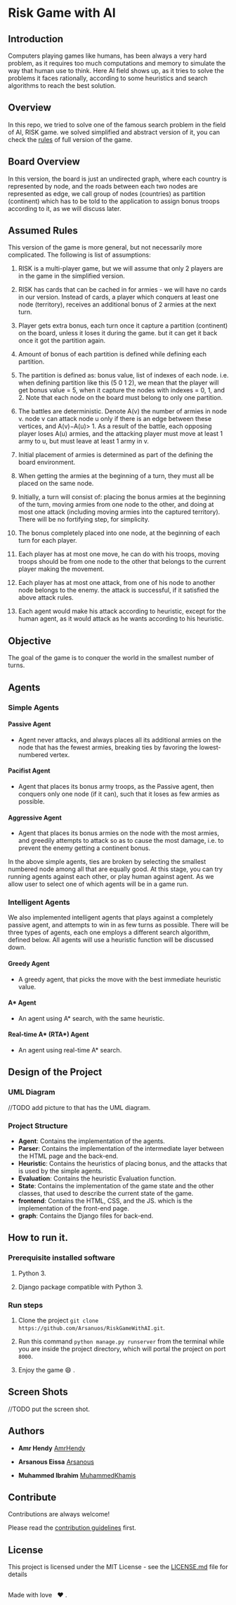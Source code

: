 ﻿# Risk Game with AI
## Introduction
Computers playing games like humans, has been always a very hard problem, as it requires too much computations and memory to simulate the way that human use to think. Here AI field shows up, as it tries to solve the problems it faces rationally, according to some heuristics and search algorithms to reach the best solution.

## Overview
In this repo, we tried to solve one of the famous search problem in the field of AI, RISK game. we solved simplified and abstract version of it, you can check the [rules](http://web.mit.edu/sp.268/www/risk.pdf) of full version of the game.

## Board Overview
In this version, the board is just an undirected graph, where each country is represented by node, and the roads between each two nodes are represented as edge, we call group of nodes (countries) as partition (continent) which has to be told to the application to assign bonus troops according to it, as we will discuss later.

## Assumed Rules
This version of the game is more general, but not necessarily more complicated. The following is list of assumptions:

1. RISK is a multi-player game, but we will assume that only 2 players are in the game in the simplified version.

2. RISK has cards that can be cached in for armies - we will have no cards in our version. Instead  of  cards,  a  player  which  conquers  at  least  one  node  (territory),  receives  an additional bonus of 2 armies at the next turn.

3. Player gets extra bonus, each turn once it capture a partition (continent) on the board, unless it loses it during the game. but it can get it back once it got the partition again.

4. Amount of bonus of each partition is defined while defining each partition.

5. The partition is defined as: bonus value, list of indexes of each node. i.e. when defining partition like this (5 0 1 2), we mean that the player will get bonus value = 5, when it capture the nodes with indexes = 0, 1, and 2. Note that each node on the board must belong to only one partition.

6. The battles are deterministic.  Denote A(v) the number of armies
in node v.  node v can attack node u only if there is an edge between these vertices, and A(v)−A(u)> 1.  As a result of the battle, each opposing player loses A(u) armies, and the attacking player must move at least 1 army to u, but must leave at least 1 army in v.

7. Initial placement of armies is determined as part of the defining the board environment.

8. When getting the armies at the beginning of a turn, they must all be placed on the same node.

9. Initially, a turn will consist of: placing the bonus armies at the beginning of the turn, moving armies from one node to the other, and doing at most one attack (including moving armies into the captured territory). There will be no fortifying step, for simplicity.

10. The bonus completely placed into one node, at the beginning of each turn for each player.   

11. Each player has at most one move, he can do with his troops, moving troops should be from one node to the other that belongs to the current player making the movement.

12. Each player has at most one attack, from one of his node to another node belongs to the enemy. the attack is successful, if it satisfied the above attack rules.

13. Each agent would make his attack according to heuristic, except for the human agent, as it would attack as he wants according to his heuristic.

## Objective
The goal of the game is to conquer the world in the smallest number of turns.

## Agents

### Simple Agents

#### Passive Agent
- Agent never attacks, and always places all its additional armies on the node that has the fewest armies, breaking ties by favoring the lowest-numbered vertex.

#### Pacifist Agent
- Agent that places its bonus army troops, as the Passive agent, then conquers only one node (if it can), such that it loses as few armies as possible.

#### Aggressive Agent
- Agent that places its bonus armies on the node with the most armies, and greedily attempts to attack so as to cause the most damage, i.e. to prevent the enemy getting a continent bonus.

In the above simple agents, ties are broken by selecting the smallest numbered node among all that are equally good.  At this stage, you can try running agents against each other, or play human against agent.  As we allow user to select one of which agents will be in a game run.

### Intelligent Agents

We also implemented intelligent agents that plays against a completely passive agent, and attempts to win in as few turns as possible. There will be three types of agents, each one employs a different search algorithm, defined below. All agents will use a heuristic function will be discussed down.

#### Greedy Agent
- A greedy agent, that picks the move with the best immediate heuristic value.

#### A\* Agent
- An agent using A* search, with the same heuristic.

#### Real-time A\* (RTA\*) Agent
- An agent using real-time A* search.  

## Design of the Project

### UML Diagram
//TODO add picture to that has the UML diagram.

### Project Structure
- **Agent**: Contains the implementation of the agents.
- **Parser**: Contains the implementation of the intermediate layer between the HTML page and the back-end.
- **Heuristic**: Contains the heuristics of placing bonus, and the attacks that is used by the simple agents.
- **Evaluation**: Contains the heuristic Evaluation function.
- **State**: Contains the implementation of the game state and the other classes, that used to describe the current state of the game.
- **frontend**: Contains the HTML, CSS, and the JS. which is the implementation of the front-end page.
- **graph**: Contains the Django files for back-end.

## How to run it.

### Prerequisite installed software

1. Python 3.

2. Django package compatible with Python 3.  

### Run steps

1. Clone the project `git clone https://github.com/Arsanuos/RiskGameWithAI.git`.

2. Run this command `python manage.py runserver` from the terminal while you are inside the project directory, which will portal the project on port `8000`.

3. Enjoy the game :smile: .


## Screen Shots

//TODO put the screen shot.

## Authors


* **Amr Hendy** [AmrHendy](https://github.com/AmrHendy)

* **Arsanous Eissa** [Arsanous](https://github.com/Arsanuos)

* **Muhammed Ibrahim** [MuhammedKhamis](https://github.com/MuhammedKhamis)


## Contribute


Contributions are always welcome!

Please read the [contribution guidelines](contributing.md) first.


## License


This project is licensed under the MIT License - see the [LICENSE.md](LICENSE.md) file for details

##
Made with love &nbsp; :heart: .
